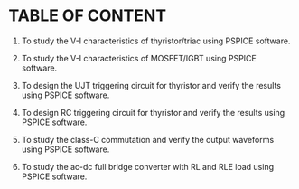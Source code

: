 # TABLE OF CONTENT

1. To study the V-I characteristics of thyristor/triac using PSPICE software.

2. To study the V-I characteristics of MOSFET/IGBT using PSPICE software.

3. To design the UJT triggering circuit for thyristor and verify the results using PSPICE software.

4. To design RC triggering circuit for thyristor and verify the results using PSPICE software.

5. To study the class-C commutation and verify the output waveforms using PSPICE software.

6. To study the ac-dc full bridge converter with RL and RLE load using PSPICE software.
